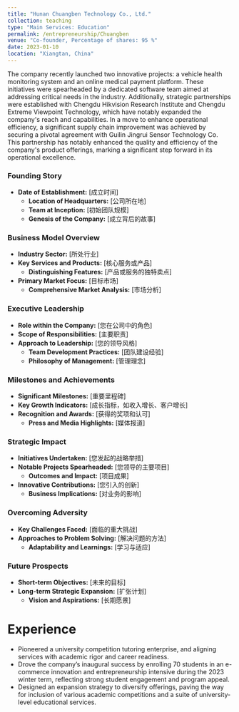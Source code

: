 ```yaml
---
title: "Hunan Chuangben Technology Co., Ltd."
collection: teaching
type: "Main Services: Education"
permalink: /entrepreneurship/Chuangben
venue: "Co-founder, Percentage of shares: 95 %"
date: 2023-01-10
location: "Xiangtan, China"
---
```


The company recently launched two innovative projects: a vehicle health monitoring system and an online medical payment platform. These initiatives were spearheaded by a dedicated software team aimed at addressing critical needs in the industry. Additionally, strategic partnerships were established with Chengdu Hikvision Research Institute and Chengdu Extreme Viewpoint Technology, which have notably expanded the company's reach and capabilities. In a move to enhance operational efficiency, a significant supply chain improvement was achieved by securing a pivotal agreement with Guilin Jingrui Sensor Technology Co. This partnership has notably enhanced the quality and efficiency of the company's product offerings, marking a significant step forward in its operational excellence.

### Founding Story
- **Date of Establishment:** [成立时间]
  - **Location of Headquarters:** [公司所在地]
  - **Team at Inception:** [初始团队规模]
  - **Genesis of the Company:** [成立背后的故事]

### Business Model Overview
- **Industry Sector:** [所处行业]
- **Key Services and Products:** [核心服务或产品]
  - **Distinguishing Features:** [产品或服务的独特卖点]
- **Primary Market Focus:** [目标市场]
  - **Comprehensive Market Analysis:** [市场分析]

### Executive Leadership
- **Role within the Company:** [您在公司中的角色]
- **Scope of Responsibilities:** [主要职责]
- **Approach to Leadership:** [您的领导风格]
  - **Team Development Practices:** [团队建设经验]
  - **Philosophy of Management:** [管理理念]

### Milestones and Achievements
- **Significant Milestones:** [重要里程碑]
- **Key Growth Indicators:** [成长指标，如收入增长、客户增长]
- **Recognition and Awards:** [获得的奖项和认可]
  - **Press and Media Highlights:** [媒体报道]

### Strategic Impact
- **Initiatives Undertaken:** [您发起的战略举措]
- **Notable Projects Spearheaded:** [您领导的主要项目]
  - **Outcomes and Impact:** [项目成果]
- **Innovative Contributions:** [您引入的创新]
  - **Business Implications:** [对业务的影响]

### Overcoming Adversity
- **Key Challenges Faced:** [面临的重大挑战]
- **Approaches to Problem Solving:** [解决问题的方法]
  - **Adaptability and Learnings:** [学习与适应]

### Future Prospects
- **Short-term Objectives:** [未来的目标]
- **Long-term Strategic Expansion:** [扩张计划]
  - **Vision and Aspirations:** [长期愿景]


Experience
======
* Pioneered a university competition tutoring enterprise, and aligning services with academic rigor and career readiness.
* Drove the company’s inaugural success by enrolling 70 students in an e-commerce innovation and entrepreneurship intensive during the 2023 winter term, reflecting strong student engagement and program appeal.
* Designed an expansion strategy to diversify offerings, paving the way for inclusion of various academic competitions and a suite of university-level educational services.
